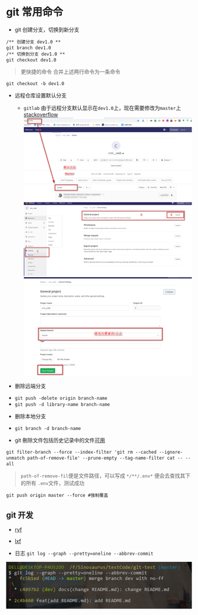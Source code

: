 # git 常用命令

+ git 创建分支，切换到新分支
```
/** 创建分支 dev1.0 **
git branch dev1.0
/** 切换到分支 dev1.0 **
git checkout dev1.0
```
> 更快捷的命令 合并上述两行命令为一条命令
```
git checkout -b dev1.0
```

+ 远程仓库设置默认分支
  + `gitlab`
  由于远程分支默认显示在`dev1.0`上，现在需要修改为`master`上 [stackoverflow](https://stackoverflow.com/questions/30987216/change-default-branch-in-gitlab)
  ![默认显示master](./../images/git/gitlab1.png)
  ![gitlab设置顺序](./../images/git/gitlab2.png)
  ![具体细节](./../images/git/gitlab3.png)

+ 删除远端分支
 - `git push -delete origin branch-name`
 - `git push -d library-name branch-name` 
+ 删除本地分支
 - `git branch -d branch-name`

+ git 刪除文件包括历史记录中的文件[可用](https://blog.kongfanjian.com/2015/03/02/%E6%B0%B8%E4%B9%85%E5%88%A0%E9%99%A4git%E4%BB%93%E5%BA%93%E4%B8%AD%E7%9A%84%E6%96%87%E4%BB%B6%E4%B8%8E%E5%8E%86%E5%8F%B2%E8%AE%B0%E5%BD%95/)
```
git filter-branch --force --index-filter 'git rm --cached --ignore-unmatch path-of-remove-file' --prune-empty --tag-name-filter cat -- --all
```  
> `path-of-remove-fil`便是文件路径，可以写成 `*/**/.env*` 便会去查找其下的所有 `.env`文件，测试成功

```
git push origin master --force #强制覆盖
```

## git 开发
+ [ryf](http://www.ruanyifeng.com/blog/2012/07/git.html)
+ [lxf](https://www.liaoxuefeng.com/wiki/896043488029600/900005860592480)

+ 日志 `git log --graph --pretty=oneline --abbrev-commit`

 ![git-log](./../images/git/20190823101026.jpg)